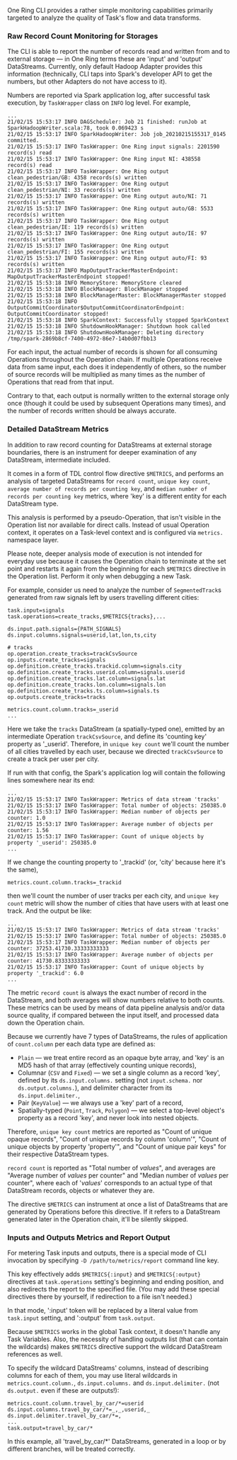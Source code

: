 One Ring CLI provides a rather simple monitoring capabilities primarily targeted to analyze the quality of Task's flow and data transforms.

### Raw Record Count Monitoring for Storages

The CLI is able to report the number of records read and written from and to external storage — in One Ring terms these are 'input' and 'output' DataStreams. Currently, only default Hadoop Adapter provides this information (technically, CLI taps into Spark's developer API to get the numbers, but other Adapters do not have access to it).

Numbers are reported via Spark application log, after successful task execution, by `TaskWrapper` class on `INFO` log level. For example,
```log
...
21/02/15 15:53:17 INFO DAGScheduler: Job 21 finished: runJob at SparkHadoopWriter.scala:78, took 0.069423 s
21/02/15 15:53:17 INFO SparkHadoopWriter: Job job_20210215155317_0145 committed.
21/02/15 15:53:17 INFO TaskWrapper: One Ring input signals: 2201590 record(s) read
21/02/15 15:53:17 INFO TaskWrapper: One Ring input NI: 438558 record(s) read
21/02/15 15:53:17 INFO TaskWrapper: One Ring output clean_pedestrian/GB: 4358 records(s) written
21/02/15 15:53:17 INFO TaskWrapper: One Ring output clean_pedestrian/NI: 33 records(s) written
21/02/15 15:53:17 INFO TaskWrapper: One Ring output auto/NI: 71 records(s) written
21/02/15 15:53:17 INFO TaskWrapper: One Ring output auto/GB: 5533 records(s) written
21/02/15 15:53:17 INFO TaskWrapper: One Ring output clean_pedestrian/IE: 119 records(s) written
21/02/15 15:53:17 INFO TaskWrapper: One Ring output auto/IE: 97 records(s) written
21/02/15 15:53:17 INFO TaskWrapper: One Ring output clean_pedestrian/FI: 155 records(s) written
21/02/15 15:53:17 INFO TaskWrapper: One Ring output auto/FI: 93 records(s) written
21/02/15 15:53:17 INFO MapOutputTrackerMasterEndpoint: MapOutputTrackerMasterEndpoint stopped!
21/02/15 15:53:18 INFO MemoryStore: MemoryStore cleared
21/02/15 15:53:18 INFO BlockManager: BlockManager stopped
21/02/15 15:53:18 INFO BlockManagerMaster: BlockManagerMaster stopped
21/02/15 15:53:18 INFO OutputCommitCoordinator$OutputCommitCoordinatorEndpoint: OutputCommitCoordinator stopped!
21/02/15 15:53:18 INFO SparkContext: Successfully stopped SparkContext
21/02/15 15:53:18 INFO ShutdownHookManager: Shutdown hook called
21/02/15 15:53:18 INFO ShutdownHookManager: Deleting directory /tmp/spark-2869b8cf-7400-4972-86e7-14b0d07fbb13
```

For each input, the actual number of records is shown for all consuming Operations throughout the Operation chain. If multiple Operations receive data from same input, each does it independently of others, so the number of source records will be multiplied as many times as the number of Operations that read from that input.

Contrary to that, each output is normally written to the external storage only once (though it could be used by subsequent Operations many times), and the number of records written should be always accurate.

### Detailed DataStream Metrics

In addition to raw record counting for DataStreams at external storage boundaries, there is an instrument for deeper examination of any DataStream, intermediate included.

It comes in a form of TDL control flow directive `$METRICS`, and performs an analysis of targeted DataStreams for `record count`, `unique key count`, `average number of records per counting key`, and `median number of records per counting key` metrics, where 'key' is a different entity for each DataStream type.

This analysis is performed by a pseudo-Operation, that isn't visible in the Operation list nor available for direct calls. Instead of usual Operation context, it operates on a Task-level context and is configured via `metrics.` namespace layer.

Please note, deeper analysis mode of execution is not intended for everyday use because it causes the Operation chain to terminate at the set point and restarts it again from the beginning for each `$METRICS` directive in the Operation list. Perform it only when debugging a new Task.

For example, consider us need to analyze the number of `SegmentedTrack`s generated from raw signals left by users travelling different cities:
```properties
task.input=signals
task.operations=create_tracks,$METRICS{tracks},...

ds.input.path.signals={PATH_SIGNALS}
ds.input.columns.signals=userid,lat,lon,ts,city

# tracks
op.operation.create_tracks=trackCsvSource
op.inputs.create_tracks=signals
op.definition.create_tracks.trackid.column=signals.city
op.definition.create_tracks.userid.column=signals.userid
op.definition.create_tracks.lat.column=signals.lat
op.definition.create_tracks.lon.column=signals.lon
op.definition.create_tracks.ts.column=signals.ts
op.outputs.create_tracks=tracks

metrics.count.column.tracks=_userid
...
```

Here we take the `tracks` DataStream (a spatially-typed one), emitted by an intermediate Operation `trackCsvSource`, and define its 'counting key' property as '_userid'. Therefore, in `unique key count` we'll count the number of all cities travelled by each user, because we directed `trackCsvSource` to create a track per user per city.

If run with that config, the Spark's application log will contain the following lines somewhere near its end:
```log
...
21/02/15 15:53:17 INFO TaskWrapper: Metrics of data stream 'tracks'
21/02/15 15:53:17 INFO TaskWrapper: Total number of objects: 250385.0
21/02/15 15:53:17 INFO TaskWrapper: Median number of objects per counter: 1.0
21/02/15 15:53:17 INFO TaskWrapper: Average number of objects per counter: 1.56
21/02/15 15:53:17 INFO TaskWrapper: Count of unique objects by property '_userid': 250385.0
...
```

If we change the counting property to '_trackid' (or, 'city' because here it's the same),
```properties
metrics.count.column.tracks=_trackid
```
then we'll count the number of user tracks per each city, and `unique key count` metric will show the number of cities that have users with at least one track. And the output be like:
```log
...
21/02/15 15:53:17 INFO TaskWrapper: Metrics of data stream 'tracks'
21/02/15 15:53:17 INFO TaskWrapper: Total number of objects: 250385.0
21/02/15 15:53:17 INFO TaskWrapper: Median number of objects per counter: 37253.41730.33333333333
21/02/15 15:53:17 INFO TaskWrapper: Average number of objects per counter: 41730.83333333333
21/02/15 15:53:17 INFO TaskWrapper: Count of unique objects by property '_trackid': 6.0
...
```

The metric `record count` is always the exact number of record in the DataStream, and both averages will show numbers relative to both counts. These metrics can be used by means of data pipeline analysis and/or data source quality, if compared between the input itself, and processed data down the Operation chain.

Because we currently have 7 types of DataStreams, the rules of application of `count.column` per each data type are defined as:
* `Plain` — we treat entire record as an opaque byte array, and 'key' is an MD5 hash of that array (effectively counting unique records),
* Columnar (`CSV` and `Fixed`) — we set a single column as a record 'key', defined by its `ds.input.columns.` setting (not `input.schema.` nor `ds.output.columns.`), and delimiter character from its `ds.input.delimiter.`,
* Pair (`KeyValue`) — we always use a 'key' part of a record,
* Spatially-typed (`Point`, `Track`, `Polygon`) — we select a top-level object's property as a record 'key', and never look into nested objects.

Therefore, `unique key count` metrics are reported as "Count of unique opaque records", "Count of unique records by column 'column'", "Count of unique objects by property 'property'", and "Count of unique pair keys" for their respective DataStream types.

`record count` is reported as "Total number of _values_", and averages are "Average number of _values_ per counter" and "Median number of _values_ per counter", where each of '_values_' corresponds to an actual type of that DataStream records, objects or whatever they are.

The directive `$METRICS` can instrument at once a list of DataStreams that are generated by Operations before this directive. If it refers to a DataStream generated later in the Operation chain, it'll be silently skipped.

### Inputs and Outputs Metrics and Report Output

For metering Task inputs and outputs, there is a special mode of CLI invocation by specifying `-D /path/to/metrics/report` command line key.

This key effectively adds `$METRICS{:input}` and `$METRICS{:output}` directives at `task.operations` setting's beginning and ending position, and also redirects the report to the specified file. (You may add these special directives there by yourself, if redirection to a file isn't needed.)

In that mode, ':input' token will be replaced by a literal value from `task.input` setting, and ':output' from `task.output`.

Because `$METRICS` works in the global Task context, it doesn't handle any Task Variables. Also, the necessity of handling outputs list (that can contain the wildcards) makes `$METRICS` directive support the wildcard DataStream references as well.

To specify the wildcard DataStreams' columns, instead of describing columns for each of them, you may use literal wildcards in `metrics.count.column.`, `ds.input.columns.` and `ds.input.delimiter.` (not `ds.output.` even if these are outputs!):
```properties
metrics.count.column.travel_by_car/*=userid
ds.input.columns.travel_by_car/*=_,_,userid,_
ds.input.delimiter.travel_by_car/*=,
...
task.output=travel_by_car/*
```
In this example, all 'travel_by_car/*' DataStreams, generated in a loop or by different branches, will be treated correctly.
